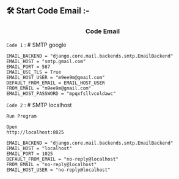 ## 🛠️ Start Code Email :-

<h3 align="center"> Code Email </h3>

`Code 1` : # SMTP google

```
EMAIL_BACKEND = "django.core.mail.backends.smtp.EmailBackend"
EMAIL_HOST = "smtp.gmail.com"
EMAIL_PORT = 587
EMAIL_USE_TLS = True
EMAIL_HOST_USER = "m9ee9m@gmail.com"
DEFAULT_FROM_EMAIL = EMAIL_HOST_USER
FROM_EMAIL = "m9ee9m@gmail.com"
EMAIL_HOST_PASSWORD = "mpqxfsllvcoldawc"
```

`Code 2` : # SMTP localhost

```
Run Program
```

```
Open
http://localhost:8025
```

```
EMAIL_BACKEND = "django.core.mail.backends.smtp.EmailBackend"
EMAIL_HOST = "localhost"
EMAIL_PORT = 1025
DEFAULT_FROM_EMAIL = "no-reply@localhost"
FROM_EMAIL = "no-reply@localhost"
EMAIL_HOST_USER = "no-reply@localhost"
```
